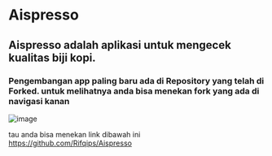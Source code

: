 # Aispresso

## Aispresso adalah aplikasi untuk mengecek kualitas biji kopi.
### Pengembangan app paling baru ada di Repository yang telah di Forked. untuk melihatnya anda bisa menekan fork yang ada di navigasi kanan 
![image](https://github.com/davirudo/Aispresso/assets/83311759/67b6a223-0e6e-46d2-9af3-2cf34fbf44a8)

tau anda bisa menekan link dibawah ini
https://github.com/Rifqips/Aispresso
